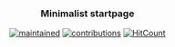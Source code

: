<div align="center">
    <h3 align="center">
    	Minimalist startpage
    </h3>
</div>

<div align="center">
	
[![maintained](https://img.shields.io/maintenance/yes/2020?label=maintained&style=flat-square)](https://github.com/kelaun/startpage/commits/master) [![contributions](https://img.shields.io/badge/contribution-welcome-brightgreen&?style=flat-square)](https://github.com/kelaun/startpage/pulls) [![HitCount](http://hits.dwyl.com/kelaun/startpage.svg)](http://hits.dwyl.com/kelaun/startpage)

</div>
